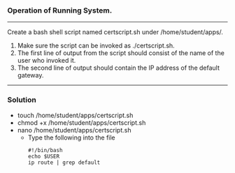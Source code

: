 ### Operation of Running System.
---
Create a bash shell script named certscript.sh under /home/student/apps/.

1. Make sure the script can be invoked as
./certscript.sh.
2. The first line of output from the script should consist of the name of the user who invoked it.
3. The second line of output should contain the IP address of the default gateway.

---
### Solution

- touch /home/student/apps/certscript.sh
- chmod +x /home/student/apps/certscript.sh
- nano /home/student/apps/certscript.sh
  - Type the following into the file
    ```
    #!/bin/bash
    echo $USER
    ip route | grep default
    ```